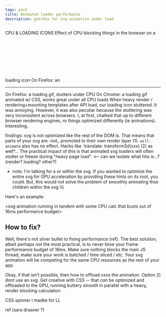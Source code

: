 ```yaml
---
tags: post
title: Animated loader performance
description: gotchas for svg-animation under load
---
```


CPU & LOADING ICONS
Effect of CPU blocking things in the browser on a loading icon
On Firefox: an <svg> loading icon animated w/ CSS, works great under all CPU loads
On Chrome: an <svg> loading icon animated w/ CSS, stutters under CPU load

---

On Firefox: a loading gif, stutters under CPU
On Chrome: a loading gif animated w/ CSS, works great under all CPU loads
When heavy render / rendering+mounting templates after API load, our loading icon stuttered. It was annoying. However, it was also peculiar because the stuttering was very inconsistent across browsers. I, at first, chalked that up to different browser rendering engines, ro things optimized differently (ie animations). Interesting,

findings:
svg is not optimized like the rest of the DOM is. That means that parts of your svg are -not\_ promoted to their own render layer (1). `will-animate` also has no effect. Hacks like `translate: transform3d(xxx) (2) as well*...
The practical impact of this is that animated svg loaders will often stutter or freeze during "heavy page load". <-- can we isolate what htis is...? (render? loading? other?)


* note: I'm talking for a <path> or <group> within the svg. If you wanted to optimize the entire svg for GPU acceleration by providing these hints on its root, you could. But, this would not solve the problem of smoothly animating thse children within the svg
\\\\\\

Here's an example:

<svg animation running in tandem with some CPU calc that busts out of 16ms performance budget>

## How to fix?

Well, there's not silver bullet to fixing performance (ref).  The best solution, albeit perhaps not the most practical, is to never blow your frame perfoirmance budget of 16ms. Make sure nothing blocks the main JS thread, make sure your work is batched / time sliced / etc.  Your svg animation will be competing for the same CPU resources as the rest of your app

Okay, if that isn't possible, then how to offload xxxx the animation.  Option 2) dont use an svg. Get creative with CSS -- that _can_ be optimized and offloaded to the GPU, running buttery smooth in parallel with a heavy, render blocking calculation

<example> CSS spinner i madke for LL
<together with same heavy render-blocking thing from above>





ref
(sara drasner ?)

